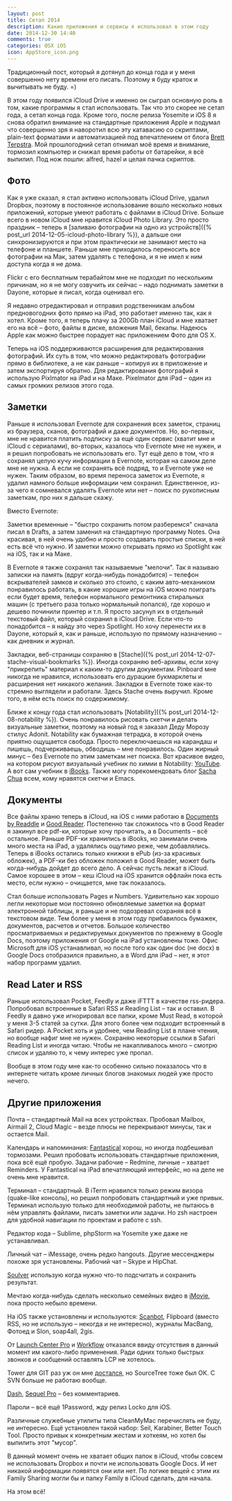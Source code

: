 ```yaml
---
layout: post
title: Сетап 2014
description: Какие приложения и сервисы я использовал в этом году
date: 2014-12-30 14:40
comments: true
categories: OSX iOS
icon: AppStore_icon.png
---
```


Традиционный пост, который я дотянул до конца года и у меня совершенно нету времени его писать. Поэтому я буду краток и вычитывать не буду. =)

В этом году появился iCloud Drive и именно он сыграл основную роль в том, какие программы я стал использовать. Так что это скорее не сетап года, а сетап конца года. Кроме того, после релиза Yosemite и iOS 8 я снова обратил внимание на стандартные приложения Apple и подумал что совершенно зря я наворотил всю эту катавасию со скриптами, plain-text форматами и автоматизацией под впечатлением от блога [Brett Terpstra](http://brettterpstra.com/). Мой прошлогодний сетап отнимал моё время и внимание, тормозил компьютер и снижал время работы от батарейки, я всё выпилил. Под нож пошли: alfred, hazel и целая пачка скриптов.

## Фото

Как я уже сказал, я стал активно использовать iCloud Drive, удалил Dropbox, поэтому в постоянное использование вошло несколько новых приложений, которые умеют работать с файлами в iCloud Drive. Больше всего в новом iCloud мне нравится iCloud Photo Library. Это просто праздник – теперь я [заливаю фотографии на одно из устройств]({% post_url 2014-12-05-icloud-photo-library %}), а дальше они синхронизируются и при этом практически не занимают место на телефоне и планшете. Раньше мне приходилось переносить все фотографии на Мак, затем удалять с телефона, и я не имел к ним доступа когда я не дома.

Flickr с его бесплатным терабайтом мне не подходит по нескольким причинам, но я не могу озвучить их сейчас – надо поднимать заметки в Dayone, которые я писал, когда оценивал его.

Я недавно отредактировал и отправил родственникам альбом предновогодних фото прямо на iPad, это работает именно так, как я хотел. Кроме того, я теперь плачу за 200Gb план iCloud и мне хватает его на всё – фото, файлы в диске, вложения Mail, бекапы. Надеюсь Apple как можно быстрее порадует нас приложением Фото для OS X.

Теперь на iOS поддерживаются расширения для редактирования фотографий. Их суть в том, что можно редактировать фотографии прямо в библиотеке, а не как раньше – копируя их в приложение и затем экспортируя обратно. Для редактирования фотографий я использую Pixlmator на iPad и на Маке. Pixelmator для iPad – один из самых громких релизов этого года.

## Заметки

Раньше я использовал Evernote для сохранения всех заметок, страниц из браузера, сканов, фотографий и даже документов. Но, во-первых, мне не нравится платить подписку за ещё один сервис (хватит мне и iCloud с сериалами), во-вторых, казалось что Evernote мне не нужен, и я решил попробовать не использовать его. Тут ещё дело в том, что я сохранял целую кучу информации в Evernote, которая на самом деле мне не нужна. А если не сохранять всё подряд, то и Evernote уже не нужен. Таким образом, во время переноса заметок из Evernote, я удалил намного больше информации чем сохранил. Единственное, из-за чего я сомневался удалять Evernote или нет – поиск по рукописным заметкам, про них я дальше скажу.

Вместо Evernote:

Заметки временные – "быстро сохранить потом разберемся" сначала писал в Drafts, а затем заменил на стандартную программу Notes. Она красивая, в ней очень удобно и просто создавать простые списки, в ней есть всё что нужно. И заметки можно открывать прямо из Spotlight как на iOS, так и на Маке.

В Evernote я также сохранял так называемые "мелочи". Так я называю записки на память (вдруг когда-нибудь понадобится) – телефон вскрывателей замков и сколько это стоило, с каким авто-механиком понравилось работать, в какие хорошие игры на iOS можно поиграть если будет время, телефон нормального ремонтника стиральных машин (с третьего раза только нормальный попался), где хорошо и дешево починили принтер и т.п. Я просто засунул их в отдельный текстовый файл, который сохранил в iCloud Drive. Если что-то понадобится – я найду это через Spotlight. Но хочу перенести их в Dayone, который я, как и раньше, использую по прямому назначению – как дневник и журнал.

Закладки, веб-страницы сохраняю в [Stache]({% post_url 2014-12-07-stache-visual-bookmarks %}). Иногда сохраняю веб-архивы, если хочу "прикрепить" материал к каким-то другим документам. Pinboard мне никогда не нравился, использовать его дурацкие букмарклеты и расширения нет никакого желания. Закладки в Evernote тоже как-то стремно выглядели и работали. Здесь Stache очень выручил. Кроме того, в нём есть поиск по содержимому.

Ближе к концу года стал использовать [Notability]({% post_url 2014-12-08-notability %}). Очень понравилось рисовать скетчи и делать визуальные заметки, поэтому на новый год я заказал Деду Морозу стилус Adonit. Notability как бумажная тетрадка, в которой очень приятно ощущается свобода. Просто переключаешься на карандаш и пишешь, подчеркиваешь, обводишь – мне понравилось. Один жирный минус – без Evernote по этим заметкам нет поиска. Вот красивое видео, на котором рисуют визуальный учебник по химии в Notability: [YouTube](https://www.youtube.com/watch?v=BSxrnEQR59E&feature=youtu.be). А вот сам учебник в [iBooks](https://t.co/dIqiIRPDLt). Также могу порекомендовать блог [Sacha Chua](http://sachachua.com/) всем, кому нравятся скетчи и Emacs.

## Документы

Все файлы храню теперь в iCloud, на iOS с ними работаю в [Documents by Readdle](!itu) и [Good Reader](https://itunes.apple.com/ru/app/goodreader/id777310222?mt=8&uo=4&at=10lbPv&ct=searchlink). Постепенно так сложилось что в Good Reader я закинул все pdf-ки, которые хочу прочитать, а в Documents – всё остальное. Раньше PDF-ки хранились в iBooks, но занимали очень много места на iPad, а удалялись ощутимо реже, чем добавлялись. Теперь в iBooks остались только книжки в ePub (из-за красивых обложек), а PDF-ки без обложек положил в Good Reader, может быть когда-нибудь дойдет до всего дело. А сейчас пусть лежат в iCloud. Самое хорошее в этом – кеш iCloud на iOS хранится оффлайн пока есть место, если нужно – очищается, мне так показалось.

Стал больше использовать Pages и Numbers. Удивительно как хорошо легли некоторые мои постоянно обновляемые заметки на формат электронной таблицы, я раньше и не подозревал сохраняя всё в текстовом виде. Тем более у меня в этом году прибавилось бумажек, документов, расчетов и отчетов. Большое количество просматриваемых и редактируемых документов по прежнему в Google Docs, поэтому приложения от Google на iPad установлены тоже. Офис Microsoft для iOS устанавливал, но после того как один doc (не docx) в Google Docs отобразился правильно, а в Word для iPad – нет, я этот набор программ удалил.

## Read Later и RSS

Раньше использовал Pocket, Feedly и даже iFTTT в качестве rss-ридера. Попробовал встроенные в Safari RSS и Reading List – так и оставил. В Feedly я давно уже игнорировал все папки, кроме Must Read, в которой у меня 3-5 статей за сутки. Для этого более чем подходит встроенный в Safari ридер. А Pocket хоть и удобнее, чем Reading List в плане чтения, но вообще нафиг мне не нужен. Сохраняю некоторые ссылки в Safari Reading List и иногда читаю. Чтобы не накапливалось много – смотрю список и удаляю то, к чему интерес уже пропал.

Вообще в этом году мне как-то особенно сильно показалось что в интернете читать кроме личных блогов знакомых людей уже просто нечего.

## Другие приложения

Почта – стандартный Mail на всех устройствах. Пробовал Mailbox, Airmail 2, Cloud Magic – везде плюсы не перекрывают минусы, так и остается Mail.

Календарь и напоминания: [Fantastical](https://itunes.apple.com/ru/app/id830708155?mt=8&at=10lbPv) хорош, но иногда подбешивал тормозами. Решил пробовать использовать стандартные приложения, пока всё ещё пробую. Задачи рабочие – Redmine, личные – хватает Reminders. У Fantastical на iPad впечатляющий интерфейс, но на деле не очень мне нравится.

Терминал – стандартный. В iTerm нравился только режим визора (quake-like консоль), но решил попробовать стандартный и уже привык. Терминал использую только для необходимой работы, не пытаюсь в нём управлять файлами, писать заметки или задачи. Но zsh настроен для удобной навигации по проектам и работе с ssh.

Редактор кода – Sublime, phpStorm на Yosemite уже даже не устанавливал.

Личный чат – iMessage, очень редко hangouts. Другие мессенджеры похоже зря установлены. Рабочий чат – Skype и HipChat.

[Soulver](https://itunes.apple.com/ru/app/soulver-notepad-calculator/id348142037?mt=8&uo=4&at=10lbPv&ct=searchlink) использую когда нужно что-то подсчитать и сохранить результат.

Мечтаю когда-нибудь сделать несколько семейных видео в [iMovie](https://itunes.apple.com/ru/app/imovie/id377298193?mt=8&uo=4&at=10lbPv&ct=searchlink), пока просто небыло времени.

На iOS также установлены и используются: [Scanbot](http://paul.elms.pro/blog/2014/08/15/scanbot-pro/), Flipboard (вместо RSS, но не использую – некогда и не интересно), журналы MacBang, Фотоед и Slon, soap4all, 2gis.

От [Launch Center Pro](https://itunes.apple.com/ru/app/launch-center-pro-for-ipad/id799664902?mt=8&uo=4&at=10lbPv&ct=searchlink) и [Workflow](https://itunes.apple.com/ru/app/workflow-powerful-automation/id915249334?mt=8&uo=4&at=10lbPv&ct=searchlink) отказался ввиду отсутствия в данный момент им какого-либо применения. Ради одних только быстрых звонков и сообщений оставлять LCP не хотелось.

Tower для GIT раз уж он мне [достался](http://macosworld.ru/tower-2-git-mac/), но SourceTree тоже был ОК. С SVN больше не работаю вообще.

[Dash](https://itunes.apple.com/ru/app/dash-docs-snippets/id458034879?mt=12&uo=4&at=10lbPv&ct=searchlink), [Sequel Pro](http://www.sequelpro.com/) – без комментариев.

Пароли – всё ещё 1Password, жду релиз Locko для iOS.

Различные служебные утилиты типа CleanMyMac перечислять не буду, не интересно. Ещё установлен такой набор: Seil, Karabiner, Better Touch Tool. Просто привык к конкретным жестам и хоткеям, но хотел бы выпилить этот "мусор".

В данный момент очень не хватает общих папок в iCloud, чтобы совсем не использовать Dropbox и почти не использовать Google Docs. И нет никакой информации появятся они или нет. По логике вещей с этим их Family Sharing могли бы и папку Family в iCloud сделать, для начала.

На этом всё!